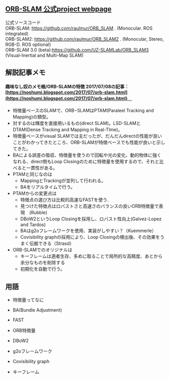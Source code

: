 ## [ORB-SLAM 公式project webpage](https://webdiis.unizar.es/~raulmur/orbslam/)  
公式ソースコード  
ORB-SLAM: https://github.com/raulmur/ORB_SLAM . (Monocular. ROS integrated)  
ORB-SLAM2: https://github.com/raulmur/ORB_SLAM2 . (Monocular, Stereo, RGB-D. ROS optional)  
ORB-SLAM 3.0 (beta):https://github.com/UZ-SLAMLab/ORB_SLAM3 (Visual-Inertial and Multi-Map SLAM)  


## 解説記事メモ
#### 趣味なし奴のメモ帳/ORB-SLAMの特徴 2017/07/08の記事： [https://noshumi.blogspot.com/2017/07/orb-slam.html](https://noshumi.blogspot.com/2017/07/orb-slam.html)　  
- 特徴量ベースのSLAMで、ORB−SLAMはPTAM(Paraleel Tracking and Mapping)の類型。
- 対するのは輝度を直接用いるもの(direct SLAM)。LSD-SLAMとDTAM(Dense Tracking and Mapping in Real-TIme)。
- 特徴量ベースがvisual SLAMでは主だったが、だんだんdirectの性能が良いことがわかってきたところ、ORB-SLAMが特徴ベースでも性能が良いと示してきた。
- BAによる誤差の吸収、特徴量を使うので回転や光の変化、動的物体に強くなれる、direct側もLoop Closingのために特徴量を使用するので、それと比べると一貫性がある。
- PTAMと同じなのは
  - MappingとTrackingが並列して行われる。
  - BAをリアルタイムで行う。
- PTAMからの変更点は 
  - 特徴点の選び方は比較的高速なFASTを使う.  
  - 見つけた特徴点はロバストさと高速さのバランスの良いORB特徴量で表現　(Rubble)
  - DBoW2というLoop Closingを採用し、ロバスト性向上(Galvez-Lopez and Tardos)
  - BAはg2oフレームワークを使用、実装がしやすい？（Kuemmerle）
  - Covisibility graphの採用により、Loop Closingの検出後、その効果をうまく伝搬できる（Strasd）
- ORB-SLAMでのオリジナルは
  - キーフレームは適者生存、多めに取ることで局所的な高精度、あとから余分なものを削除する
  - 初期化を自動で行う。


## 用語  
- 特徴量ってなに

- BA(Bundle Adjustment)
- FAST
- ORB特徴量
- DBoW2
- g2oフレームワーク
- Covisibility graph
- キーフレーム




